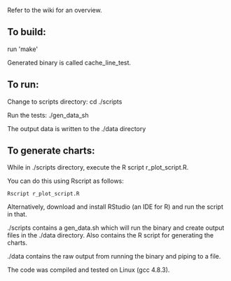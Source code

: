 Refer to the wiki for an overview.

To build:
---------
run 'make'

Generated binary is called cache_line_test.


To run:
-------
Change to scripts directory:
	cd ./scripts

Run the tests:
	./gen_data_sh
	
The output data is written to the ./data directory


To generate charts:
-------------------
While in ./scripts directory, execute the R script r_plot_script.R.

You can do this using Rscript as follows:

	Rscript r_plot_script.R
	
Alternatively, download and install RStudio (an IDE for R) and run 
the script in that.

	




./scripts contains a gen_data.sh which will run the binary and create output files in the ./data directory.
Also contains the R script for generating the charts.

./data contains the raw output from running the binary and piping to a file.

The code was compiled and tested on Linux (gcc 4.8.3).
